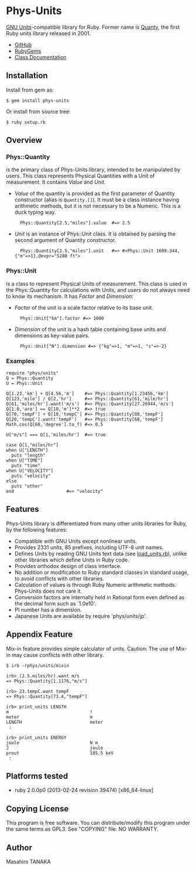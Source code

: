 # Phys-Units

[GNU Units](http://www.gnu.org/software/units/)-compatible library for Ruby.
Former name is [Quanty](http://narray.rubyforge.org/quanty/quanty-en.html),
the first Ruby units library released in 2001.

* [GitHub](https://github.com/masa16/phys-units)
* [RubyGems](https://rubygems.org/gems/phys-units)
* [Class Documentation](http://rubydoc.info/gems/phys-units/frames/)

## Installation

Install from gem as:

    $ gem install phys-units

Or install from source tree:

    $ ruby setup.rb

## Overview

### Phys::Quantity
is the primary class of Phys-Units library, intended to be manipulated by users.
This class represents Physical Quantities with a Unit of measurement.
It contains *Value* and *Unit*.

* *Value* of the quantity is provided as the first parameter of
  Quantity constructor (alias is `Quantity.[]`).
  It must be a class instance having arithmetic methods,
  but it is not necessary to be a Numeric.
  This is a duck typing way.

        Phys::Quantity[2.5,"miles"].value  #=> 2.5

* *Unit* is an instance of Phys::Unit class.
  It is obtained by parsing the second argument of Quantity constructor.

        Phys::Quantity[2.5,"miles"].unit   #=> #<Phys::Unit 1609.344,{"m"=>1},@expr="5280 ft">

### Phys::Unit
is a class to represent Physical Units of measurement.
This class is used in the Phys::Quantity for calculations with Units,
and users do not always need to know its mechanism.
It has *Factor* and *Dimension*:

* *Factor* of the unit is a scale factor relative to its base unit.

        Phys::Unit["km"].factor #=> 1000

* *Dimension* of the unit
  is a hash table containing base units and dimensions as key-value pairs.

        Phys::Unit["N"].dimension #=> {"kg"=>1, "m"=>1, "s"=>-2}

### Examples

    require "phys/units"
    Q = Phys::Quantity
    U = Phys::Unit

    Q[1.23,'km'] + Q[4.56,'m']    #=> Phys::Quantity[1.23456,'km']
    Q[123,'mile'] / Q[2,'hr']     #=> Phys::Quantity[61,'mile/hr']
    Q[61,'miles/hr'].want('m/s')  #=> Phys::Quantity[27.26944,'m/s']
    Q[1.0,'are'] == Q[10,'m']**2  #=> true
    Q[70,'tempF'] + Q[10,'tempC'] #=> Phys::Quantity[88,'tempF']
    Q[20,'tempC'].want('tempF')   #=> Phys::Quantity[68,'tempF']
    Math.cos(Q[60,'degree'].to_f) #=> 0.5

    U["m/s"] === Q[1,'miles/hr']  #=> true

    case Q[1,"miles/hr"]
    when U["LENGTH"]
      puts "length"
    when U["TIME"]
      puts "time"
    when U["VELOCITY"]
      puts "velocity"
    else
      puts "other"
    end                    #=> "velocity"

## Features

Phys-Units library is differentiated from many other units libraries for Ruby,
by the following features:

* Compatible with GNU Units except nonlinear units.
* Provides 2331 units, 85 prefixes, including UTF-8 unit names.
* Defines Units by reading GNU Units text data
  (see [load_units.rb](https://github.com/masa16/phys-units/blob/master/lib/phys/units/load_units.rb)),
  unlike other libraries which define Units in Ruby code.
* Provides orthodox design of class interface.
* No addition or modification to Ruby standard classes in standard usage,
  to avoid conflicts with other libraries.
* Calculation of values is through Ruby Numeric arithmetic methods.
  Phys-Units does not care it.
* Conversion factors are internally held in Rational form even
  defined as the decimal form such as `1.0e10'.
* PI number has a dimension.
* Japanese Units are available by require 'phys/units/jp'.

## Appendix Feature

Mix-in feature provides simple calculator of units.
Caution: The use of Mix-in may cause conflicts with other library.

    $ irb -rphys/units/mixin

    irb> (2.5.miles/hr).want m/s
    => Phys::Quantity[1.1176,"m/s"]

    irb> 23.tempC.want tempF
    => Phys::Quantity[73.4,"tempF"]

    irb> print_units LENGTH
    m                               !
    meter                           m
    LENGTH                          meter
     :

    irb> print_units ENERGY
    joule                           N m
    J                               joule
    prout                           185.5 keV
     :

## Platforms tested

* ruby 2.0.0p0 (2013-02-24 revision 39474) [x86_64-linux]

## Copying License

This program is free software.
You can distribute/modify this program
under the same terms as GPL3.
See "COPYING" file.
NO WARRANTY.

## Author

Masahiro TANAKA
